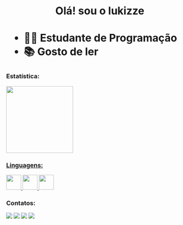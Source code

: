 <h1 align="center"> Olá! sou o lukizze <h1/>

- 👨‍💻️ Estudante de Programação
- 📚️ Gosto de ler

### Estatística:

<div>
<a href="https://github.com/lukizze>
<img height="180em" src="https://github-readme-stats.vercel.app/api/top-langs/?username=lukizze&layout=compact&langs_count=7&theme=dracula"/>
<img height="180em" src="https://github-readme-stats.vercel.app/api?username=lukizze&show_icons=true&theme=midnight-purple&include_all_commits=true&count_private=true"/>
</div>


### Linguagens:



<img src="https://cdn.jsdelivr.net/gh/devicons/devicon/icons/linux/linux-original.svg" width="40" height="40"/> <img src="https://cdn.jsdelivr.net/gh/devicons/devicon/icons/python/python-original.svg" width="40" height="40"/> <a href="https://developer.mozilla.org/pt-BR/docs/Web/JavaScript"> <img src="https://cdn.jsdelivr.net/gh/devicons/devicon/icons/javascript/javascript-original.svg" width="40" height="40"/> </a>



### Contatos:
                                                                                                         
<div>
<a href = "mailto:lukizzee@gmail.com"><img src="https://img.shields.io/badge/Gmail-D14836?style=for-the-badge&logo=gmail&logoColor=white" target="_blank"></a>
<a href="https://www.linkedin.com/in/luiz-monteiro-991041232/" target="_blank"><img src="https://img.shields.io/badge/-LinkedIn-%230077B5?style=for-the-badge&logo=linkedin&logoColor=white" target="_blank"></a>
<a href="https://discord.com/channels/@me/463326349617266698" target="_blank"><img src="https://camo.githubusercontent.com/3f990cfefb64f13d28397fe586c3aa38a81fde585de479205d63c79363ebe07a/68747470733a2f2f696d672e736869656c64732e696f2f62616467652f446973636f72642d3732383944413f7374796c653d666f722d7468652d6261646765266c6f676f3d646973636f7264266c6f676f436f6c6f723d7768697465"><a/>
<a href="https://steamcommunity.com/id/lukizze/" target="_blank"><img src="https://camo.githubusercontent.com/8f3f8e12a8ab9620b87997aa946c7c5d876396a81295ea1854305920bb002b50/68747470733a2f2f696d672e736869656c64732e696f2f62616467652f537465616d2d3030303030303f7374796c653d666f722d7468652d6261646765266c6f676f3d737465616d266c6f676f436f6c6f723d7768697465" data-canonical-src="https://img.shields.io/badge/Steam-000000?style=for-the-badge&amp;logo=steam&amp;logoColor=white" style="max-width: 100%;"><a/>
</div>
